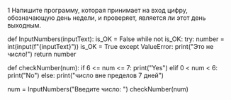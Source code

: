 1 Напишите программу, которая принимает на вход цифру, обозначающую день недели, и проверяет, является ли этот день выходным.

def InputNumbers(inputText):
    is_OK = False
    while not is_OK:
        try:
            number = int(input(f"{inputText}"))
            is_OK = True
        except ValueError:
            print("Это не число!")
    return number


def checkNumber(num):
    if 6 <= num <= 7:
        print("Yes")
    elif 0 < num < 6:
        print("No")
    else:
        print("число вне пределов 7 дней")


num = InputNumbers("Введите число: ")
checkNumber(num)
